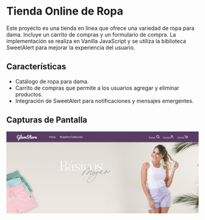 # Tienda Online de Ropa

Este proyecto es una tienda en línea que ofrece una variedad de ropa para dama. Incluye un carrito de compras y un formulario de compra. La implementación se realiza en Vanilla JavaScript y se utiliza la biblioteca SweetAlert para mejorar la experiencia del usuario.

## Características

- Catálogo de ropa para dama.
- Carrito de compras que permite a los usuarios agregar y eliminar productos.
- Integración de SweetAlert para notificaciones y mensajes emergentes.

## Capturas de Pantalla

![Pantalla de inicio](./images/bannerReadme.jpg)
<!-- ![Carrito de Compras](screenshots/cart.png) -->


